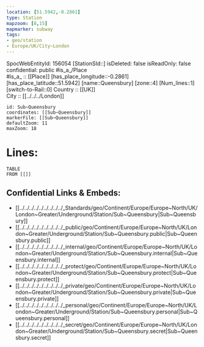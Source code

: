 ```yaml
---
location: [51.5942,-0.2861] 
type: Station 
mapzoom: [8,15] 
mapmarker: subway 
tags:
- geo/station
- Europe/UK/City~London
---
```

SpocWebEntityId: 156054
[StationSId::] 
isDeleted: false
isReadOnly: false
confidential: public
#is_a_/Place  
#is_a_ :: [[Place]] 
[has_place_longitude::-0.2861] 
[has_place_latitude::51.5942] 
[name::Queensbury] 
[zone::4] 
[Num_lines::1] 
[switch-to-Rail::0] 
Country :: [[UK]]  
City :: [[../../../London]]  


```leaflet
id: Sub~Queensbury
coordinates: [[Sub~Queensbury]] 
markerFile: [[Sub~Queensbury]] 
defaultZoom: 11 
maxZoom: 18
```


# Lines: 
```dataview
TABLE 
FROM [[]] 
```

## Confidential Links & Embeds: 
- [[../../../../../../../../../_Standards/geo/Continent/Europe/Europe~North/UK/London~Greater/Underground/Station/Sub~Queensbury|Sub~Queensbury]] 
- [[../../../../../../../../../_public/geo/Continent/Europe/Europe~North/UK/London~Greater/Underground/Station/Sub~Queensbury.public|Sub~Queensbury.public]] 
- [[../../../../../../../../../_internal/geo/Continent/Europe/Europe~North/UK/London~Greater/Underground/Station/Sub~Queensbury.internal|Sub~Queensbury.internal]] 
- [[../../../../../../../../../_protect/geo/Continent/Europe/Europe~North/UK/London~Greater/Underground/Station/Sub~Queensbury.protect|Sub~Queensbury.protect]] 
- [[../../../../../../../../../_private/geo/Continent/Europe/Europe~North/UK/London~Greater/Underground/Station/Sub~Queensbury.private|Sub~Queensbury.private]] 
- [[../../../../../../../../../_personal/geo/Continent/Europe/Europe~North/UK/London~Greater/Underground/Station/Sub~Queensbury.personal|Sub~Queensbury.personal]] 
- [[../../../../../../../../../_secret/geo/Continent/Europe/Europe~North/UK/London~Greater/Underground/Station/Sub~Queensbury.secret|Sub~Queensbury.secret]] 
